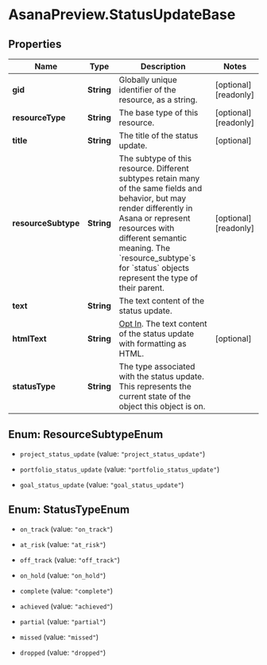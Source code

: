 # AsanaPreview.StatusUpdateBase

## Properties

Name | Type | Description | Notes
------------ | ------------- | ------------- | -------------
**gid** | **String** | Globally unique identifier of the resource, as a string. | [optional] [readonly] 
**resourceType** | **String** | The base type of this resource. | [optional] [readonly] 
**title** | **String** | The title of the status update. | [optional] 
**resourceSubtype** | **String** | The subtype of this resource. Different subtypes retain many of the same fields and behavior, but may render differently in Asana or represent resources with different semantic meaning. The &#x60;resource_subtype&#x60;s for &#x60;status&#x60; objects represent the type of their parent. | [optional] [readonly] 
**text** | **String** | The text content of the status update. | 
**htmlText** | **String** | [Opt In](/docs/inputoutput-options). The text content of the status update with formatting as HTML. | [optional] 
**statusType** | **String** | The type associated with the status update. This represents the current state of the object this object is on. | 



## Enum: ResourceSubtypeEnum


* `project_status_update` (value: `"project_status_update"`)

* `portfolio_status_update` (value: `"portfolio_status_update"`)

* `goal_status_update` (value: `"goal_status_update"`)





## Enum: StatusTypeEnum


* `on_track` (value: `"on_track"`)

* `at_risk` (value: `"at_risk"`)

* `off_track` (value: `"off_track"`)

* `on_hold` (value: `"on_hold"`)

* `complete` (value: `"complete"`)

* `achieved` (value: `"achieved"`)

* `partial` (value: `"partial"`)

* `missed` (value: `"missed"`)

* `dropped` (value: `"dropped"`)




